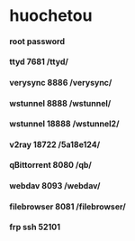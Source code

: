 # huochetou
#### root password
#### ttyd 7681  /ttyd/
#### verysync 8886 /verysync/
#### wstunnel 8888 /wstunnel/
#### wstunnel 18888 /wstunnel2/
#### v2ray 18722 /5a18e124/
#### qBittorrent 8080 /qb/
#### webdav 8093 /webdav/
#### filebrowser 8081 /filebrowser/
#### frp ssh 52101
